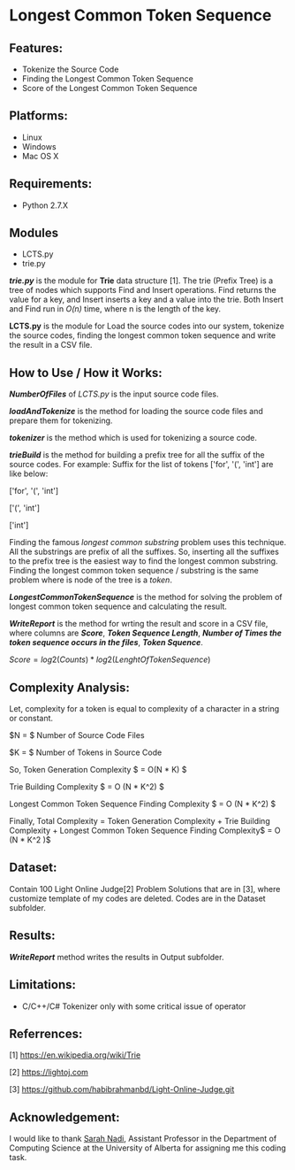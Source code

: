 
# Longest Common Token Sequence

## Features:
* Tokenize the Source Code
* Finding the Longest Common Token Sequence
* Score of the Longest Common Token Sequence

## Platforms:
* Linux
* Windows
* Mac OS X

## Requirements:
* Python 2.7.X


## Modules

* LCTS.py
* trie.py

_**trie.py**_ is the module for **Trie** data structure [1]. The trie (Prefix Tree) is a tree of nodes which supports Find and Insert operations. Find returns the value for a key, and Insert inserts a key and a value into the trie. Both Insert and Find run in _O(n)_ time, where n is the length of the key.

__**LCTS.py**__ is the module for Load the source codes into our system, tokenize the source codes, finding the longest common token sequence and write the result in a CSV file.

## How to Use / How it Works:

**_NumberOfFiles_**  of _LCTS.py_ is the input source code files. 

**_loadAndTokenize_** is the method for loading the source code files and prepare them for tokenizing.

**_tokenizer_** is the method which is used for tokenizing a source code.

**_trieBuild_** is the method for building a prefix tree for all the suffix of the source codes. For example:
Suffix for the list of tokens ['for', '(', 'int'] are like below:

['for', '(', 'int']

['(', 'int']

['int']


Finding the famous _longest common substring_ problem uses this technique. All the substrings are prefix of all the suffixes. So, inserting all the suffixes to the prefix tree is the easiest way to find the longest common substring. Finding the longest common token sequence / substring is the same problem where is node of the tree is a _token_.

**_LongestCommonTokenSequence_** is the method for solving the problem of longest common token sequence and calculating the result.

**_WriteReport_** is the method for wrting the result and score in a CSV file, where columns are **_Score_**, **_Token Sequence Length_**, **_Number of Times the token sequence occurs in the files_**, **_Token Squence_**.

$Score = log2(Counts) * log2(LenghtOfTokenSequence)$



## Complexity Analysis:

Let, complexity for a token is equal to complexity of a character in a string or constant.

$N = $ Number of Source Code Files

$K = $ Number of Tokens in Source Code

So, Token Generation Complexity $  = O(N * K) $

Trie Building Complexity $ = O (N * K^2) $

Longest Common Token Sequence Finding Complexity $ = O (N * K^2) $

Finally, Total Complexity  = Token Generation Complexity + Trie Building Complexity + Longest Common Token Sequence Finding Complexity$ = O (N * K^2 )$


## Dataset:
Contain $100$ Light Online Judge[2] Problem Solutions that are in [3], where customize template of my codes are deleted. Codes are in the Dataset subfolder.

## Results:
**_WriteReport_**  method writes the results in Output subfolder.

## Limitations:

* C/C++/C# Tokenizer only with some critical issue of operator

## Referrences:

[1] https://en.wikipedia.org/wiki/Trie

[2] https://lightoj.com

[3] https://github.com/habibrahmanbd/Light-Online-Judge.git

## Acknowledgement:
I would like to thank <a href = "https://sarahnadi.org/" > Sarah Nadi</a>, Assistant Professor in the Department of Computing Science at the University of Alberta for assigning me this coding task.

